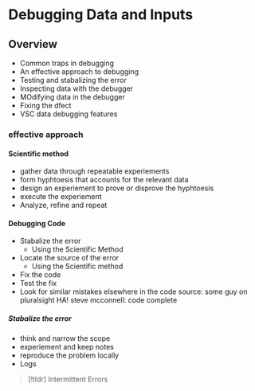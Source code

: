 # Debugging Data and Inputs

## Overview

- Common traps in debugging
- An effective approach to debugging
- Testing and stabalizing the error
- Inspecting data with the debugger
- MOdifying data in the debugger
- Fixing the dfect
- VSC data debugging features

### effective approach

#### Scientific method

- gather data through repeatable experiements
- form hyphtoesis that accounts for the relevant data
- design an experiement to prove or disprove the hyphtoesis
- execute the experiement
- Analyze, refine and repeat

#### Debugging Code

- Stabalize the error
  - Using the Scientific Method
- Locate the source of the error
  - Using the Scientific method
- Fix the code
- Test the fix
- Look for similar mistakes elsewhere in the code
  source: some guy on pluralsight HA!
  steve mcconnell: code complete

##### Stabalize the error

- think and narrow the scope
- experiement and keep notes
- reproduce the problem locally
- Logs

> [!tldr]
> Intermittent Errors
